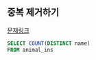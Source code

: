 ## 중복 제거하기
[문제링크](https://school.programmers.co.kr/learn/courses/30/lessons/59408)
```sql
SELECT COUNT(DISTINCT name)
FROM animal_ins
```
